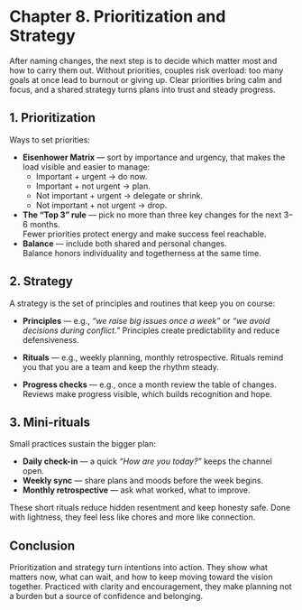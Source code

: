 # Chapter 8. Prioritization and Strategy

After naming changes, the next step is to decide which matter most and how to carry them out. Without priorities, couples risk overload: too many goals at once lead to burnout or giving up. Clear priorities bring calm and focus, and a shared strategy turns plans into trust and steady progress.

## 1. Prioritization

Ways to set priorities:

- **Eisenhower Matrix** — sort by importance and urgency, that makes the load visible and easier to manage:
    - Important + urgent → do now.
    - Important + not urgent → plan.
    - Not important + urgent → delegate or shrink.
    - Not important + not urgent → drop.
- **The “Top 3” rule** — pick no more than three key changes for the next 3–6 months.<br/>
  Fewer priorities protect energy and make success feel reachable.
- **Balance** — include both shared and personal changes.<br/>
  Balance honors individuality and togetherness at the same time.

## 2. Strategy

A strategy is the set of principles and routines that keep you on course:

- **Principles** — e.g., *“we raise big issues once a week”* or *“we avoid decisions during conflict.”*
  Principles create predictability and reduce defensiveness.

- **Rituals** — e.g., weekly planning, monthly retrospective.
  Rituals remind you that you are a team and keep the rhythm steady.

- **Progress checks** — e.g., once a month review the table of changes.
  Reviews make progress visible, which builds recognition and hope.

## 3. Mini-rituals

Small practices sustain the bigger plan:

- **Daily check-in** — a quick *“How are you today?”* keeps the channel open.
- **Weekly sync** — share plans and moods before the week begins.
- **Monthly retrospective** — ask what worked, what to improve.

These short rituals reduce hidden resentment and keep honesty safe. Done with lightness, they feel less like chores and more like connection.

## Conclusion

Prioritization and strategy turn intentions into action. They show what matters now, what can wait, and how to keep moving toward the vision together. Practiced with clarity and encouragement, they make planning not a burden but a source of confidence and belonging.
